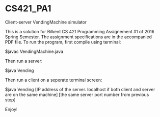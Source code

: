 # CS421_PA1
Client-server VendingMachine simulator

This is a solution for Bilkent CS 421 Programming Assignement #1 of 2016 Spring Semester.
The assignment specifications are in the accompanied PDF file.
To run the program, first compile using terminal:

$javac VendingMachine.java

Then run a server:

$java Vending <available port number your choice>

Then run a client on a seperate terminal screen:

$java Vending [IP address of the server. localhost if both client and server are on the same machine] [the same server port number from previous step]

Enjoy!

